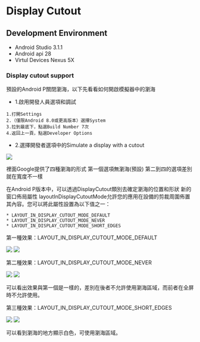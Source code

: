 # Display Cutout

## Development Environment

- Android Studio 3.1.1
- Android api 28
- Virtul Devices Nexus 5X


### Display cutout support

預設的Android P關閉瀏海，以下先看看如何開啟模擬器中的瀏海
- 1.啟用開發人員選項和調試
```
1.打開Settings 
2.（僅限Android 8.0或更高版本）選擇System
3.拉到最底下，點選Build Number 7次
4.返回上一頁，點選Developer Options
```

- 2.選擇開發者選項中的Simulate a display with a cutout

![](./pictures/1.png)

裡面Google提供了四種瀏海的形式
第一個選項無瀏海(預設)
第二到四的選項差別就在寬度不一樣

在Android P版本中，可以透過DisplayCutout類別去確定瀏海的位置和形狀
新的窗口佈局屬性 layoutInDisplayCutoutMode允許您的應用在設備的剪裁周圍佈置其內容。您可以將此屬性設置為以下值之一：
```
* LAYOUT_IN_DISPLAY_CUTOUT_MODE_DEFAULT
* LAYOUT_IN_DISPLAY_CUTOUT_MODE_NEVER
* LAYOUT_IN_DISPLAY_CUTOUT_MODE_SHORT_EDGES
```

第一種效果：LAYOUT_IN_DISPLAY_CUTOUT_MODE_DEFAULT

![](./pictures/3.png)
![](./pictures/4.png)

第二種效果：LAYOUT_IN_DISPLAY_CUTOUT_MODE_NEVER

![](./pictures/5.png)
![](./pictures/4.png)

可以看出效果與第一個是一樣的，差別在後者不允許使用瀏海區域，而前者在全屏時不允許使用。

第三種效果：LAYOUT_IN_DISPLAY_CUTOUT_MODE_SHORT_EDGES

![](./pictures/6.png)
![](./pictures/7.png)

可以看到瀏海的地方顯示白色，可使用瀏海區域。
